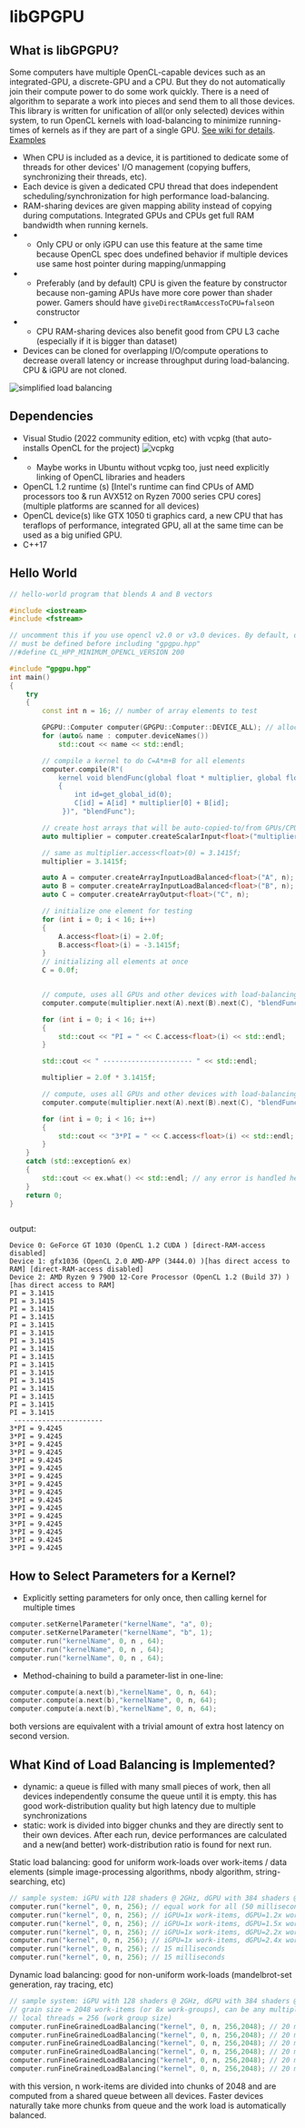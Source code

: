 # libGPGPU

## What is libGPGPU?

Some computers have multiple OpenCL-capable devices such as an integrated-GPU, a discrete-GPU and a CPU. But they do not automatically join their compute power to do some work quickly. There is a need of algorithm to separate a work into pieces and send them to all those devices. This library is written for unification of all(or only selected) devices within system, to run OpenCL kernels with load-balancing to minimize running-times of kernels as if they are part of a single GPU. [See wiki for details](https://github.com/tugrul512bit/libGPGPU/wiki). [Examples](https://github.com/tugrul512bit/examplesForLibGPGPU/tree/main)

- When CPU is included as a device, it is partitioned to dedicate some of threads for other devices' I/O management (copying buffers, synchronizing their threads, etc).
- Each device is given a dedicated CPU thread that does independent scheduling/synchronization for high performance load-balancing.
- RAM-sharing devices are given mapping ability instead of copying during computations. Integrated GPUs and CPUs get full RAM bandwidth when running kernels.
- - Only CPU or only iGPU can use this feature at the same time because OpenCL spec does undefined behavior if multiple devices use same host pointer during mapping/unmapping
- - Preferably (and by default) CPU is given the feature by constructor because non-gaming APUs have more core power than shader power. Gamers should have ```giveDirectRamAccessToCPU=false```on constructor
- - CPU RAM-sharing devices also benefit good from CPU L3 cache (especially if it is bigger than dataset)
- Devices can be cloned for overlapping I/O/compute operations to decrease overall latency or increase throughput during load-balancing. CPU & iGPU are not cloned.

![simplified load balancing](https://github.com/tugrul512bit/libGPGPU/blob/18852af7c3a23f202f1b02e2902dc9cfbb4f9c7c/img_list/diagram.png)

## Dependencies

- Visual Studio (2022 community edition, etc) with vcpkg (that auto-installs OpenCL for the project) ![vcpkg](https://github.com/tugrul512bit/libGPGPU/assets/23708129/4a064dcb-b967-478d-a15f-fc69f4e3e9ee)
- - Maybe works in Ubuntu without vcpkg too, just need explicitly linking of OpenCL libraries and headers
- OpenCL 1.2 runtime (s) [Intel's runtime can find CPUs of AMD processors too & run AVX512 on Ryzen 7000 series CPU cores] (multiple platforms are scanned for all devices)
- OpenCL device(s) like GTX 1050 ti graphics card, a new CPU that has teraflops of performance, integrated GPU, all at the same time can be used as a big unified GPU.
- C++17

## Hello World

```C++
// hello-world program that blends A and B vectors

#include <iostream>
#include <fstream>

// uncomment this if you use opencl v2.0 or v3.0 devices. By default, opencl v1.2 devices are queried. 
// must be defined before including "gpgpu.hpp"
//#define CL_HPP_MINIMUM_OPENCL_VERSION 200

#include "gpgpu.hpp"
int main()
{
    try
    {
        const int n = 16; // number of array elements to test

        GPGPU::Computer computer(GPGPU::Computer::DEVICE_ALL); // allocate all devices for computations
        for (auto& name : computer.deviceNames())
            std::cout << name << std::endl;

        // compile a kernel to do C=A*m+B for all elements
        computer.compile(R"(
            kernel void blendFunc(global float * multiplier, global float * A, global float * B, global float * C) 
            { 
                int id=get_global_id(0); 
                C[id] = A[id] * multiplier[0] + B[id];
             })", "blendFunc");

        // create host arrays that will be auto-copied-to/from GPUs/CPUs/Accelerators before/after kernel runs
        auto multiplier = computer.createScalarInput<float>("multiplier");

        // same as multiplier.access<float>(0) = 3.1415f;
        multiplier = 3.1415f;

        auto A = computer.createArrayInputLoadBalanced<float>("A", n);
        auto B = computer.createArrayInputLoadBalanced<float>("B", n);
        auto C = computer.createArrayOutput<float>("C", n);

        // initialize one element for testing
        for (int i = 0; i < 16; i++)
        {
            A.access<float>(i) = 2.0f;
            B.access<float>(i) = -3.1415f;
        }
        // initializing all elements at once
        C = 0.0f;


        // compute, uses all GPUs and other devices with load-balancing to give faster devices more job to minimize overall latency of kernel (including copy latency too)
        computer.compute(multiplier.next(A).next(B).next(C), "blendFunc", 0, n, 1);

        for (int i = 0; i < 16; i++)
        {
            std::cout << "PI = " << C.access<float>(i) << std::endl;
        }

        std::cout << " ---------------------- " << std::endl;

        multiplier = 2.0f * 3.1415f;

        // compute, uses all GPUs and other devices with load-balancing to give faster devices more job to minimize overall latency of kernel (including copy latency too)
        computer.compute(multiplier.next(A).next(B).next(C), "blendFunc", 0, n, 1); // normally workgroup-size should be like 64 or 256 instead of 1 and n=big multiple of it

        for (int i = 0; i < 16; i++)
        {
            std::cout << "3*PI = " << C.access<float>(i) << std::endl;
        }
    }
    catch (std::exception& ex)
    {
        std::cout << ex.what() << std::endl; // any error is handled here
    }
    return 0;
}



```

output:

```
Device 0: GeForce GT 1030 (OpenCL 1.2 CUDA ) [direct-RAM-access disabled]
Device 1: gfx1036 (OpenCL 2.0 AMD-APP (3444.0) )[has direct access to RAM] [direct-RAM-access disabled]
Device 2: AMD Ryzen 9 7900 12-Core Processor (OpenCL 1.2 (Build 37) )[has direct access to RAM]
PI = 3.1415
PI = 3.1415
PI = 3.1415
PI = 3.1415
PI = 3.1415
PI = 3.1415
PI = 3.1415
PI = 3.1415
PI = 3.1415
PI = 3.1415
PI = 3.1415
PI = 3.1415
PI = 3.1415
PI = 3.1415
PI = 3.1415
PI = 3.1415
 ----------------------
3*PI = 9.4245
3*PI = 9.4245
3*PI = 9.4245
3*PI = 9.4245
3*PI = 9.4245
3*PI = 9.4245
3*PI = 9.4245
3*PI = 9.4245
3*PI = 9.4245
3*PI = 9.4245
3*PI = 9.4245
3*PI = 9.4245
3*PI = 9.4245
3*PI = 9.4245
3*PI = 9.4245
3*PI = 9.4245
```

## How to Select Parameters for a Kernel?

- Explicitly setting parameters for only once, then calling kernel for multiple times
```C++
computer.setKernelParameter("kernelName", "a", 0);
computer.setKernelParameter("kernelName", "b", 1);
computer.run("kernelName", 0, n , 64); 
computer.run("kernelName", 0, n , 64); 
computer.run("kernelName", 0, n , 64); 

```
- Method-chaining to build a parameter-list in one-line:
```C++
computer.compute(a.next(b),"kernelName", 0, n, 64); 
computer.compute(a.next(b),"kernelName", 0, n, 64); 
computer.compute(a.next(b),"kernelName", 0, n, 64); 
```

both versions are equivalent with a trivial amount of extra host latency on second version.

## What Kind of Load Balancing is Implemented?

- dynamic: a queue is filled with many small pieces of work, then all devices independently consume the queue until it is empty. this has good work-distribution quality but high latency due to multiple synchronizations
- static: work is divided into bigger chunks and they are directly sent to their own devices. After each run, device performances are calculated and a new(and better) work-distribution ratio is found for next run.

Static load balancing: good for uniform work-loads over work-items / data elements (simple image-processing algorithms, nbody algorithm, string-searching, etc)
```C++
// sample system: iGPU with 128 shaders @ 2GHz, dGPU with 384 shaders @ 1.5 GHz, CPU with 192 pipelines @ 5.3 GHz
computer.run("kernel", 0, n, 256); // equal work for all (50 milliseconds)
computer.run("kernel", 0, n, 256); // iGPU=1x work-items, dGPU=1.2x work-items, CPU=1.4x work-items (45 milliseconds)
computer.run("kernel", 0, n, 256); // iGPU=1x work-items, dGPU=1.5x work-items, CPU=2.0x work-items (33 milliseconds)
computer.run("kernel", 0, n, 256); // iGPU=1x work-items, dGPU=2.2x work-items, CPU=3.4x work-items (20 milliseconds)
computer.run("kernel", 0, n, 256); // iGPU=1x work-items, dGPU=2.4x work-items, CPU=3.7x work-items (17 milliseconds)
computer.run("kernel", 0, n, 256); // 15 milliseconds
computer.run("kernel", 0, n, 256); // 15 milliseconds
```

Dynamic load balancing: good for non-uniform work-loads (mandelbrot-set generation, ray tracing, etc)
```C++
// sample system: iGPU with 128 shaders @ 2GHz, dGPU with 384 shaders @ 1.5 GHz, CPU with 192 pipelines @ 5.3 GHz
// grain size = 2048 work-items (or 8x work-groups), can be any multiple of work group size
// local threads = 256 (work group size)
computer.runFineGrainedLoadBalancing("kernel", 0, n, 256,2048); // 20 milliseconds iGPU=1x work-items, dGPU=2.4x work-items, CPU=3.7x work-items (17 milliseconds)
computer.runFineGrainedLoadBalancing("kernel", 0, n, 256,2048); // 20 milliseconds
computer.runFineGrainedLoadBalancing("kernel", 0, n, 256,2048); // 20 milliseconds
computer.runFineGrainedLoadBalancing("kernel", 0, n, 256,2048); // 20 milliseconds
computer.runFineGrainedLoadBalancing("kernel", 0, n, 256,2048); // 20 milliseconds
computer.runFineGrainedLoadBalancing("kernel", 0, n, 256,2048); // 20 milliseconds (with 5 milliseconds of extra sync-latency for queue-processing + 15 milliseconds of computation)
```
with this version, n work-items are divided into chunks of 2048 and are computed from a shared queue between all devices. Faster devices naturally take more chunks from queue and the work load is automatically balanced.
